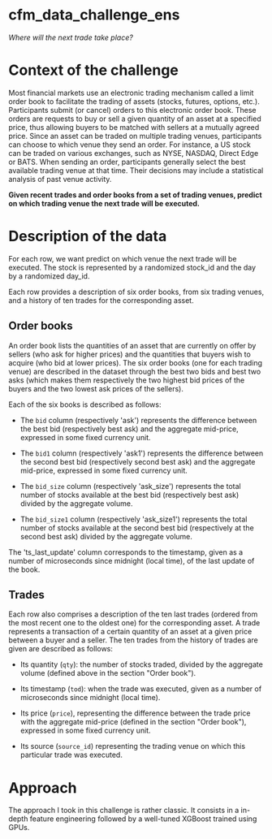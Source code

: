 # cfm_data_challenge_ens
*Where will the next trade take place?*

# Context of the challenge
Most financial markets use an electronic trading mechanism called a limit order book to facilitate the trading of assets (stocks, futures, options, etc.). Participants submit (or cancel) orders to this electronic order book. These orders are requests to buy or sell a given quantity of an asset at a specified price, thus allowing buyers to be matched with sellers at a mutually agreed price. Since an asset can be traded on multiple trading venues, participants can choose to which venue they send an order. For instance, a US stock can be traded on various exchanges, such as NYSE, NASDAQ, Direct Edge or BATS. When sending an order, participants generally select the best available trading venue at that time. Their decisions may include a statistical analysis of past venue activity.

**Given recent trades and order books from a set of trading venues, predict on which trading venue the next trade will be executed.**

# Description of the data
For each row, we want predict on which venue the next trade will be executed. The stock is represented by a randomized stock_id and the day by a randomized day_id.

Each row provides a description of six order books, from six trading venues, and a history of ten trades for the corresponding asset.

## Order books
An order book lists the quantities of an asset that are currently on offer by sellers (who ask for higher prices) and the quantities that buyers wish to acquire (who bid at lower prices). The six order books (one for each trading venue) are described in the dataset through the best two bids and best two asks (which makes them respectively the two highest bid prices of the buyers and the two lowest ask prices of the sellers).

Each of the six books is described as follows:

* The `bid` column (respectively 'ask') represents the difference between the best bid (respectively best ask) and the aggregate mid-price, expressed in some fixed currency unit.

* The `bid1` column (respectively 'ask1') represents the difference between the second best bid (respectively second best ask) and the aggregate mid-price, expressed in some fixed currency unit.

* The `bid_size` column (respectively 'ask_size') represents the total number of stocks available at the best bid (respectively best ask) divided by the aggregate volume.

* The `bid_size1` column (respectively 'ask_size1') represents the total number of stocks available at the second best bid (respectively at the second best ask) divided by the aggregate volume.

The 'ts_last_update' column corresponds to the timestamp, given as a number of microseconds since midnight (local time), of the last update of the book.

## Trades
Each row also comprises a description of the ten last trades (ordered from the most recent one to the oldest one) for the corresponding asset. A trade represents a transaction of a certain quantity of an asset at a given price between a buyer and a seller. The ten trades from the history of trades are given are described as follows:

* Its quantity (`qty`): the number of stocks traded, divided by the aggregate volume (defined above in the section "Order book").

* Its timestamp (`tod`): when the trade was executed, given as a number of microseconds since midnight (local time).

* Its price (`price`), representing the difference between the trade price with the aggregate mid-price (defined in the section "Order book"), expressed in some fixed currency unit.

* Its source (`source_id`) representing the trading venue on which this particular trade was executed.

# Approach 
The approach I took in this challenge is rather classic. It consists in a in-depth feature engineering followed by a well-tuned XGBoost trained using GPUs.
